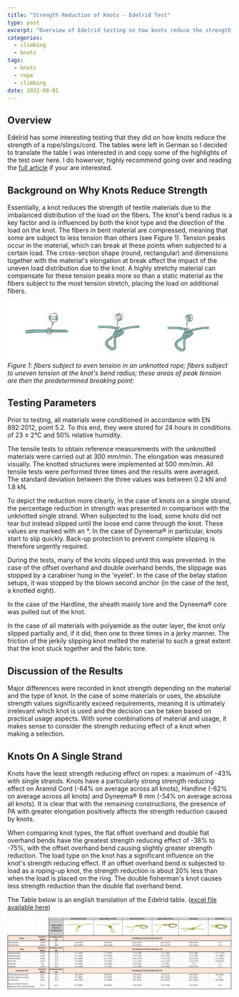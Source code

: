 ```yaml
---
title: "Strength Reduction of Knots - Edelrid Test"
type: post
excerpt: "Overview of Edelrid testing on how knots reduce the strength in ropes, slings, and cords."
categories:
  - climbing
  - knots
tags:
  - knots
  - rope
  - climbing
date: 2022-08-01
---
```

## Overview

Edelrid has some interesting testing that they did on how knots reduce the strength of a rope/slings/cord. The tables were left in German so I decided to translate the table I was interested in and copy some of the highlights of the test over here. I do howerver, highly recommend going over and reading the [full article](https://edelrid.com/int-en/knowledge/knowledge-base/strength-reduction-of-textile-materials-by-knots) if your are interested.

## Background on Why Knots Reduce Strength
Essentially, a knot reduces the strength of textile materials due to the imbalanced distribution of the load on the fibers. The knot's bend radius is a key factor and is influenced by both the knot type and the direction of the load on the knot. The fibers in bent material are compressed, meaning that some are subject to less tension than others (see Figure 1). Tension peaks occur in the material, which can break at these points when subjected to a certain load. The cross-section shape (round, rectangular) and dimensions together with the material's elongation at break affect the impact of the uneven load distribution due to the knot. A highly stretchy material can compensate for these tension peaks more so than a static material as the fibers subject to the most tension stretch, placing the load on additional fibers.

![Figure1 How Fibers break](web_posts/images/2022/ED_Blog-bild-1_knoten.jpg)
_Figure 1: fibers subject to even tension in an unknotted rope; fibers subject to uneven tension at the knot's bend radius; these areas of peak tension are then the predetermined breaking point:_

## Testing Parameters
Prior to testing, all materials were conditioned in accordance with EN 892:2012, point 5.2. To this end, they were stored for 24 hours in conditions of 23 ± 2°C and 50% relative humidity.

  
The tensile tests to obtain reference measurements with the unknotted materials were carried out at 300 mm/min. The elongation was measured visually. The knotted structures were implemented at 500 mm/min. All tensile tests were performed three times and the results were averaged. The standard deviation between the three values was between 0.2 kN and 1.8 kN.

To depict the reduction more clearly, in the case of knots on a single strand, the percentage reduction in strength was presented in comparison with the unknotted single strand. When subjected to the load, some knots did not tear but instead slipped until the loose end came through the knot. These values are marked with an *. In the case of Dyneema® in particular, knots start to slip quickly. Back-up protection to prevent complete slipping is therefore urgently required.
  
During the tests, many of the knots slipped until this was prevented. In the case of the offset overhand and double overhand bends, the slippage was stopped by a carabiner hung in the 'eyelet'. In the case of the belay station setups, it was stopped by the blown second anchor (in the case of the test, a knotted eight).

In the case of the Hardline, the sheath mainly tore and the Dyneema® core was pulled out of the knot.
  
In the case of all materials with polyamide as the outer layer, the knot only slipped partially and, if it did, then one to three times in a jerky manner. The friction of the jerkily slipping knot melted the material to such a great extent that the knot stuck together and the fabric tore.

## Discussion of the Results

Major differences were recorded in knot strength depending on the material and the type of knot. In the case of some materials or uses, the absolute strength values significantly exceed requirements, meaning it is ultimately irrelevant which knot is used and the decision can be taken based on practical usage aspects. With some combinations of material and usage, it makes sense to consider the strength reducing effect of a knot when making a selection.

## Knots On A Single Strand

Knots have the least strength reducing effect on ropes: a maximum of -43% with single strands. Knots have a particularly strong strength reducing effect on Aramid Cord (-64% on average across all knots), Hardline (-62% on average across all knots) and Dyneema® 8 mm (-54% on average across all knots). It is clear that with the remaining constructions, the presence of PA with greater elongation positively affects the strength reduction caused by knots.

  
When comparing knot types, the flat offset overhand and double flat overhand bends have the greatest strength reducing effect of -38% to -75%, with the offset overhand bend causing slightly greater strength reduction. The load type on the knot has a significant influence on the knot's strength reducing effect. If an offset overhand bend is subjected to load as a roping-up knot, the strength reduction is about 20% less than when the load is placed on the ring. The double fisherman's knot causes less strength reduction than the double flat overhand bend.

The Table below is an english translation of the Edelrid table. ([excel file available here](web_posts/resources/Edelrid_table2.xlsx))

![Edelrid_Table2](web_posts/images/2022/Edelrid_Table2.png)